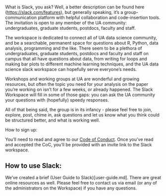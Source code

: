 # 


What is Slack, you ask? Well, a better description can be found here 
(https://slack.com/features), but generally speaking, it’s a group-communication 
platform with helpful collaboration and code-insertion tools. The invitation is 
open to any member of the UA community: undergraduates, graduate students, 
postdocs, faculty and staff. 

The workspace is dedicated to connect all of UA data science community, and be a 
searchable, permanent space for questions about R, Python, data analysis, 
programming and the like. There seem to be a plethora of undergraduates, 
graduate students, postdocs and faculty and staff on campus that all have 
questions about data, from writing for loops and making bar plots to different 
machine learning techniques, and the UA data science slack workspace can 
hopefully serve everyone’s needs. 

Workshops and working groups at UA are wonderful and growing resources, but 
often the topic you need for your analysis on the paper you’re working on isn’t 
for a few weeks, or already happened. The Slack Workspace will fill in some of 
those gaps: you can ask the UA community your questions with (hopefully) speedy 
responses. 

All of that being said, the group is in its infancy - please feel free to join, 
explore, post, chime in, ask questions and let us know what you think could be 
structured better, and what is working well. 

How to sign up: 

You’ll need to read and agree to our 
[Code of Conduct](https://goo.gl/forms/zli3XS9jb9c3MAdq2). Once you’ve read and 
accepted the CoC, you’ll be provided with an invite link to the Slack workspace. 

How to use Slack: 
--------------------------------------------------------------------------------

We’ve created a brief (User Guide to Slack)[user-guide.md]. There are 
great online resources as well. Please feel free to contact us via email (or any 
of the administrators on the Workspace) if you have any questions.
